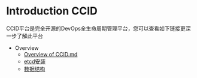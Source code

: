 # Introduction CCID



CCID平台是完全开源的DevOps全生命周期管理平台，您可以查看如下链接更深一步了解此平台

* Overview
  *  [Overview of CCID.md](https://github.com/CCIDGroup/ccid-doc/blob/master/01-Overview/Overview.md)
  *  [etcd安装](https://github.com/CCIDGroup/ccid-doc/blob/master/01-Overview/etcd.md)
  *  [数据结构](https://github.com/CCIDGroup/ccid-doc/blob/master/01-Overview/data_structure.md)